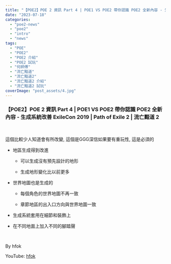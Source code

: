 ```yaml
---
title: "【POE2】POE 2 資訊 Part 4 | POE1 VS POE2 帶你認識 POE2 全新內容 - 生成系統改善 | ExileCon 2019 | Path of Exile 2 | 流亡黯道 2"
date: "2023-07-18"
categories: 
  - "poe2-news"
  - "poe2"
  - "intro"
  - "news"
tags: 
  - "POE"
  - "POE2"
  - "POE2 介紹"
  - "POE2 試玩"
  - "何師傅"
  - "流亡黯道"
  - "流亡黯道2"
  - "流亡黯道2 介紹"
  - "流亡黯道2 試玩"
coverImage: "post_assets/4.jpg"
---
```


### 【POE2】POE 2 資訊 Part 4 | POE1 VS POE2 帶你認識 POE2 全新內容 - 生成系統改善 ExileCon 2019 | Path of Exile 2 | 流亡黯道 2

  
   

這個比較少人知道會有所改變, 這個是GGG深信如果要有重玩性, 這是必須的

  

  

  
- 地區生成得到改進  
    
      
    - 可以生成沒有預先設計的地形
      
    - 生成地形變化比以前更多
      
    
      
    
  
- 世界地圖也是生成的  
    
      
    - 每個角色的世界地圖不再一致
      
    - 章節地區的出入口方向與世界地圖一致
      
    
      
    
  
- 生成系統套用在細節和裝飾上
  
- 在不同地面上加入不同的腳踏聲
  

  

  
   

  
By hfok  

  
YouTube: [hfok](https://www.youtube.com/@hfok)
